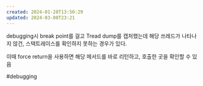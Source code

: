 ```yaml
---
created: 2024-01-28T13:50:29
updated: 2024-03-08T23:21
---
```

debugging시 break point를 걸고 Tread dump를 캡처했는데 해당 쓰레드가 나타나지 않건, 스택트레이스를 확인하지 못하는 경우가 있다.

이때 force return을 사용하면 해당 메서드를 바로 리턴하고, 호출한 곳을 확인할 수 있음

#debugging